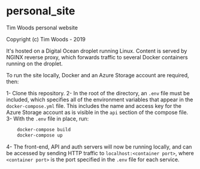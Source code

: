 # personal_site

Tim Woods personal website

Copyright (c) Tim Woods - 2019

It's hosted on a Digital Ocean droplet running Linux. Content is served by NGINX reverse
proxy, which forwards traffic to several Docker containers running on the droplet.

To run the site locally, Docker and an Azure Storage account are required, then:

1- Clone this repository.
2- In the root of the directory, an `.env` file must be included, which specifies all of
the environment variables that appear in the `docker-compose.yml` file. This includes
the name and access key for the Azure Storage account as is visible in the `api`
section of the compose file.
3- With the `.env` file in place, run:

```sh
    docker-compose build
    docker-compose up
```

4- The front-end, API and auth servers will now be running locally, and can be accessed
by sending HTTP traffic to `localhost:<container port>`, where `<container port>` is the
port specified in the `.env` file for each service.
